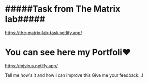 # #####Task from The Matrix lab#####
https://the-matrix-lab-task.netlify.app/

# You can see here my Portfoli❤️
https://mjvirus.netlify.app/

Tell me how's it and how i can improve this Give me your feedback...!
